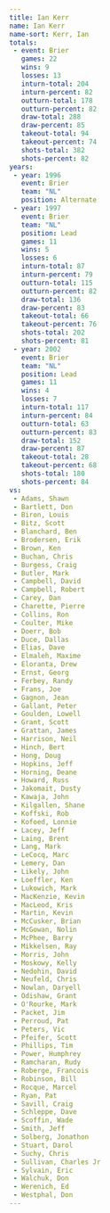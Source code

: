 ```yaml
---
title: Ian Kerr
name: Ian Kerr
name-sort: Kerr, Ian
totals:
 - event: Brier
   games: 22
   wins: 9
   losses: 13
   inturn-total: 204
   inturn-percent: 82
   outturn-total: 178
   outturn-percent: 82
   draw-total: 288
   draw-percent: 85
   takeout-total: 94
   takeout-percent: 74
   shots-total: 382
   shots-percent: 82
years:
 - year: 1996
   event: Brier
   team: "NL"
   position: Alternate
 - year: 1997
   event: Brier
   team: "NL"
   position: Lead
   games: 11
   wins: 5
   losses: 6
   inturn-total: 87
   inturn-percent: 79
   outturn-total: 115
   outturn-percent: 82
   draw-total: 136
   draw-percent: 83
   takeout-total: 66
   takeout-percent: 76
   shots-total: 202
   shots-percent: 81
 - year: 2002
   event: Brier
   team: "NL"
   position: Lead
   games: 11
   wins: 4
   losses: 7
   inturn-total: 117
   inturn-percent: 84
   outturn-total: 63
   outturn-percent: 83
   draw-total: 152
   draw-percent: 87
   takeout-total: 28
   takeout-percent: 68
   shots-total: 180
   shots-percent: 84
vs:
 - Adams, Shawn
 - Bartlett, Don
 - Biron, Louis
 - Bitz, Scott
 - Blanchard, Ben
 - Brodersen, Erik
 - Brown, Ken
 - Buchan, Chris
 - Burgess, Craig
 - Butler, Mark
 - Campbell, David
 - Campbell, Robert
 - Carey, Dan
 - Charette, Pierre
 - Collins, Ron
 - Coulter, Mike
 - Doerr, Bob
 - Duce, Dallas
 - Elias, Dave
 - Elmaleh, Maxime
 - Eloranta, Drew
 - Ernst, Georg
 - Ferbey, Randy
 - Frans, Joe
 - Gagnon, Jean
 - Gallant, Peter
 - Goulden, Lowell
 - Grant, Scott
 - Grattan, James
 - Harrison, Neil
 - Hinch, Bert
 - Hong, Doug
 - Hopkins, Jeff
 - Horning, Deane
 - Howard, Russ
 - Jakomait, Dusty
 - Kawaja, John
 - Kilgallen, Shane
 - Koffski, Rob
 - Kofoed, Lonnie
 - Lacey, Jeff
 - Laing, Brent
 - Lang, Mark
 - LeCocq, Marc
 - Lemery, Dan
 - Likely, John
 - Loeffler, Ken
 - Lukowich, Mark
 - MacKenzie, Kevin
 - MacLeod, Kris
 - Martin, Kevin
 - McCusker, Brian
 - McGowan, Nolin
 - McPhee, Barry
 - Mikkelsen, Ray
 - Morris, John
 - Moskowy, Kelly
 - Nedohin, David
 - Neufeld, Chris
 - Nowlan, Daryell
 - Odishaw, Grant
 - O'Rourke, Mark
 - Packet, Jim
 - Perroud, Pat
 - Peters, Vic
 - Pfeifer, Scott
 - Phillips, Tim
 - Power, Humphrey
 - Ramcharan, Rudy
 - Roberge, Francois
 - Robinson, Bill
 - Rocque, Marcel
 - Ryan, Pat
 - Savill, Craig
 - Schleppe, Dave
 - Scoffin, Wade
 - Smith, Jeff
 - Solberg, Jonathon
 - Stuart, Darol
 - Suchy, Chris
 - Sullivan, Charles Jr
 - Sylvain, Eric
 - Walchuk, Don
 - Werenich, Ed
 - Westphal, Don
---
```

